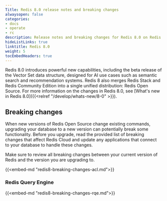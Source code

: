 ```yaml
---
Title: Redis 8.0 release notes and breaking changes
alwaysopen: false
categories:
- docs
- operate
- rc
description: Release notes and breaking changes for Redis 8.0 on Redis Cloud.
hideListLinks: true
linktitle: Redis 8.0
weight: 5
tocEmbedHeaders: true
---
```


Redis 8.0 introduces powerful new capabilities, including the beta release of the Vector Set data structure, designed for AI use cases such as semantic search and recommendation systems. Redis 8 also merges Redis Stack and Redis Community Edition into a single unified distribution: Redis Open Source. For more information on the changes in Redis 8.0, see [What's new in Redis 8.0]({{<relref "/develop/whats-new/8-0" >}}).

## Breaking changes

When new versions of Redis Open Source change existing commands, upgrading your database to a new version can potentially break some functionality. Before you upgrade, read the provided list of breaking changes that affect Redis Cloud and update any applications that connect to your database to handle these changes.

Make sure to review all breaking changes between your current version of Redis and the version you are upgrading to. 

{{<embed-md "redis8-breaking-changes-acl.md">}}

### Redis Query Engine

{{<embed-md "redis8-breaking-changes-rqe.md">}}
